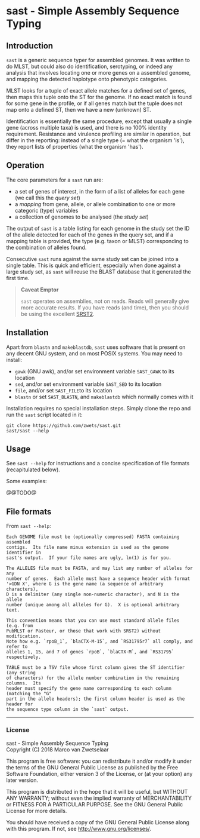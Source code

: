# sast - Simple Assembly Sequence Typing


## Introduction

`sast` is a generic sequence typer for assembled genomes.  It was written to do
MLST, but could also do identification, serotyping, or indeed any analysis that
involves locating one or more genes on a assembled genome, and mapping the
detected haplotype onto phenotypic categories.

MLST looks for a tuple of exact allele matches for a defined set of genes, then
maps this tuple onto the ST for the genome.  If no exact match is found for some
gene in the profile, or if all genes match but the tuple does not map onto a
defined ST, then we have a new (unknown) ST.

Identification is essentially the same procedure, except that usually a single
gene (across multiple taxa) is used, and there is no 100% identity requirement.
Resistance and virulence profiling are similar in operation, but differ in the
reporting: instead of a single type (= what the organism 'is'), they report
lists of properties (what the organism 'has').


## Operation

The core parameters for a `sast` run are:

* a set of genes of interest, in the form of a list of alleles for each gene
  (we call this the _query set_)
* a _mapping_ from gene, allele, or allele combination to one or more categoric
  (type) variables
* a collection of genomes to be analysed (the _study set_)

The output of `sast` is a table listing for each genome in the study set the ID
of the allele detected for each of the genes in the query set, and if a mapping
table is provided, the type (e.g.  taxon or MLST) corresponding to the
combination of alleles found.

Consecutive `sast` runs against the same study set can be joined into a single
table.  This is quick and efficient, especially when done against a large study
set, as `sast` will reuse the BLAST database that it generated the first time.

> **Caveat Emptor**
>
> `sast` operates on assemblies, not on reads.  Reads will generally give more
> accurate results.  If you have reads (and time), then you should be using the
> excellent [SRST2](https://github.com/katholt/srst2).


## Installation

Apart from `blastn` and `makeblastdb`, `sast` uses software that is present on
any decent GNU system, and on most POSIX systems.  You may need to install:

* `gawk` (GNU awk), and/or set environment variable `SAST_GAWK` to its location
* `sed`, and/or set environment variable `SAST_SED` to its location
* `file`, and/or set `SAST_FILE`to its location
* `blastn` or set `SAST_BLASTN`, and `makeblastdb` which normally comes with it

Installation requires no special installation steps.  Simply clone the repo
and run the `sast` script located in it:

    git clone https://github.com/zwets/sast.git
    sast/sast --help


## Usage

See `sast --help` for instructions and a concise specification of file formats
(recapitulated below).

Some examples:

@@TODO@


## File formats

From `sast --help`:

```
Each GENOME file must be (optionally compressed) FASTA containing assembled
contigs.  Its file name minus extension is used as the genome identifier in
sast's output.  If your file names are ugly, ln(1) is for you.

The ALLELES file must be FASTA, and may list any number of alleles for any
number of genes.  Each allele must have a sequence header with format
'>GDN X', where G is the gene name (a sequence of arbitrary characters),
D is a delimiter (any single non-numeric character), and N is the allele
number (unique among all alleles for G).  X is optional arbitrary text.

This convention means that you can use most standard allele files (e.g. from
PubMLST or Pasteur, or those that work with SRST2) without modification.
Note how e.g. `rpoB_1`, `blaCTX-M-15`, and `RS31795r7` all comply, and refer to
alleles 1, 15, and 7 of genes `rpoB`, `blaCTX-M`, and `RS31795` respectively.

TABLE must be a TSV file whose first column gives the ST identifier (any string
of characters) for the allele number combination in the remaining columns.  Its
header must specify the gene name corresponding to each column (matching the "G"
part in the allele headers); the first column header is used as the header for
the sequence type column in the `sast` output.
```

---

### License

sast - Simple Assembly Sequence Typing  
Copyright (C) 2018  Marco van Zwetselaar

This program is free software: you can redistribute it and/or modify
it under the terms of the GNU General Public License as published by
the Free Software Foundation, either version 3 of the License, or
(at your option) any later version.

This program is distributed in the hope that it will be useful,
but WITHOUT ANY WARRANTY; without even the implied warranty of
MERCHANTABILITY or FITNESS FOR A PARTICULAR PURPOSE.  See the
GNU General Public License for more details.

You should have received a copy of the GNU General Public License
along with this program.  If not, see <http://www.gnu.org/licenses/>.

